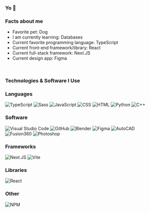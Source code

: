 ### Yo 👋

### Facts about me

- Favorite pet: Dog
- I am currently learning: Databases
- Current favorite programming language: TypeScript
- Current front-end framework/library: React
- Current full-stack framework: Next.JS
- Current design app: Figma

<br/>

### Technologies & Software I Use

### Languages
![TypeScript](https://img.shields.io/badge/TypeScript-007ACC?style=for-the-badge&logo=typescript&logoColor=white)
![Sass](https://img.shields.io/badge/Sass-CC6699?style=for-the-badge&logo=sass&logoColor=white)
![JavaScript](https://img.shields.io/badge/JavaScript-323330?style=for-the-badge&logo=javascript&logoColor=F7DF1E)
![CSS](https://img.shields.io/badge/CSS3-1572B6?style=for-the-badge&logo=css3&logoColor=white)
![HTML](https://img.shields.io/badge/HTML5-E34F26?style=for-the-badge&logo=html5&logoColor=white)
![Python](https://img.shields.io/badge/python-blue?style=for-the-badge&logo=python&logoColor=white)
![C++](https://img.shields.io/badge/c++-blue?style=for-the-badge&logo=cplusplus&logoColor=white)

### Software
![Visual Studio Code](https://img.shields.io/badge/Visual_Studio_Code-0078D4?style=for-the-badge&logo=visual%20studio%20code&logoColor=white)
![GitHub](https://img.shields.io/badge/GitHub-100000?style=for-the-badge&logo=github&logoColor=white)
![Blender](https://img.shields.io/badge/blender-%23F5792A.svg?style=for-the-badge&logo=blender&logoColor=white)
![Figma](https://img.shields.io/badge/Figma-F24E1E?style=for-the-badge&logo=figma&logoColor=white)
![AutoCAD](https://img.shields.io/badge/autocad-orange?style=for-the-badge&logo=autodesk&logoColor=white)
![Fusion360](https://img.shields.io/badge/fusion360-orange?style=for-the-badge&logo=autodesk&logoColor=white)
![Photoshop](https://img.shields.io/badge/photoshop-blue?style=for-the-badge&logo=adobe&logoColor=white)

### Frameworks
![Next.JS](https://img.shields.io/badge/next%20js-000000?style=for-the-badge&logo=nextdotjs&logoColor=white)
![Vite](https://img.shields.io/badge/Vite-B73BFE?style=for-the-badge&logo=vite&logoColor=FFD62E)

### Libraries

![React](https://img.shields.io/badge/React-20232A?style=for-the-badge&logo=react&logoColor=61DAFB)

### Other
![NPM](https://img.shields.io/badge/npm-CB3837?style=for-the-badge&logo=npm&logoColor=white)
